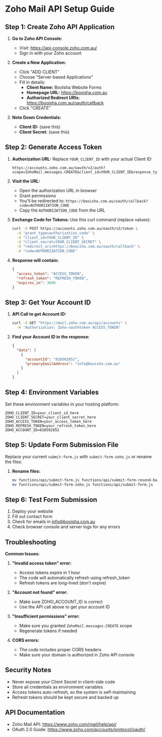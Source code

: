 # Zoho Mail API Setup Guide

## Step 1: Create Zoho API Application

1. **Go to Zoho API Console:**
   - Visit: https://api-console.zoho.com.au/
   - Sign in with your Zoho account

2. **Create a New Application:**
   - Click "ADD CLIENT"
   - Choose "Server-based Applications"
   - Fill in details:
     - **Client Name:** BooIsha Website Forms
     - **Homepage URL:** https://booisha.com.au
     - **Authorized Redirect URIs:** https://booisha.com.au/oauth/callback
   - Click "CREATE"

3. **Note Down Credentials:**
   - **Client ID:** (save this)
   - **Client Secret:** (save this)

## Step 2: Generate Access Token

1. **Authorization URL:**
   Replace `YOUR_CLIENT_ID` with your actual Client ID:
   ```
   https://accounts.zoho.com.au/oauth/v2/auth?scope=ZohoMail.messages.CREATE&client_id=YOUR_CLIENT_ID&response_type=code&redirect_uri=https://booisha.com.au/oauth/callback&access_type=offline
   ```

2. **Visit the URL:**
   - Open the authorization URL in browser
   - Grant permissions
   - You'll be redirected to: `https://booisha.com.au/oauth/callback?code=AUTHORIZATION_CODE`
   - Copy the `AUTHORIZATION_CODE` from the URL

3. **Exchange Code for Tokens:**
   Use this curl command (replace values):
   ```bash
   curl -X POST https://accounts.zoho.com.au/oauth/v2/token \
     -d "grant_type=authorization_code" \
     -d "client_id=YOUR_CLIENT_ID" \
     -d "client_secret=YOUR_CLIENT_SECRET" \
     -d "redirect_uri=https://booisha.com.au/oauth/callback" \
     -d "code=AUTHORIZATION_CODE"
   ```

4. **Response will contain:**
   ```json
   {
     "access_token": "ACCESS_TOKEN",
     "refresh_token": "REFRESH_TOKEN",
     "expires_in": 3600
   }
   ```

## Step 3: Get Your Account ID

1. **API Call to get Account ID:**
   ```bash
   curl -X GET "https://mail.zoho.com.au/api/accounts" \
     -H "Authorization: Zoho-oauthtoken ACCESS_TOKEN"
   ```

2. **Find your Account ID in the response:**
   ```json
   {
     "data": [
       {
         "accountId": "810502852",
         "primaryEmailAddress": "info@booisha.com.au"
       }
     ]
   }
   ```

## Step 4: Environment Variables

Set these environment variables in your hosting platform:

```
ZOHO_CLIENT_ID=your_client_id_here
ZOHO_CLIENT_SECRET=your_client_secret_here
ZOHO_ACCESS_TOKEN=your_access_token_here
ZOHO_REFRESH_TOKEN=your_refresh_token_here
ZOHO_ACCOUNT_ID=810502852
```

## Step 5: Update Form Submission File

Replace your current `submit-form.js` with `submit-form-zoho.js` or rename the files:

1. **Rename files:**
   ```bash
   mv functions/api/submit-form.js functions/api/submit-form-resend-backup.js
   mv functions/api/submit-form-zoho.js functions/api/submit-form.js
   ```

## Step 6: Test Form Submission

1. Deploy your website
2. Fill out contact form
3. Check for emails in info@booisha.com.au
4. Check browser console and server logs for any errors

## Troubleshooting

**Common Issues:**

1. **"Invalid access token" error:**
   - Access tokens expire in 1 hour
   - The code will automatically refresh using refresh_token
   - Refresh tokens are long-lived (don't expire)

2. **"Account not found" error:**
   - Make sure ZOHO_ACCOUNT_ID is correct
   - Use the API call above to get your account ID

3. **"Insufficient permissions" error:**
   - Make sure you granted `ZohoMail.messages.CREATE` scope
   - Regenerate tokens if needed

4. **CORS errors:**
   - The code includes proper CORS headers
   - Make sure your domain is authorized in Zoho API console

## Security Notes

- Never expose your Client Secret in client-side code
- Store all credentials as environment variables
- Access tokens auto-refresh, so the system is self-maintaining
- Refresh tokens should be kept secure and backed up

## API Documentation

- Zoho Mail API: https://www.zoho.com/mail/help/api/
- OAuth 2.0 Guide: https://www.zoho.com/accounts/protocol/oauth/
